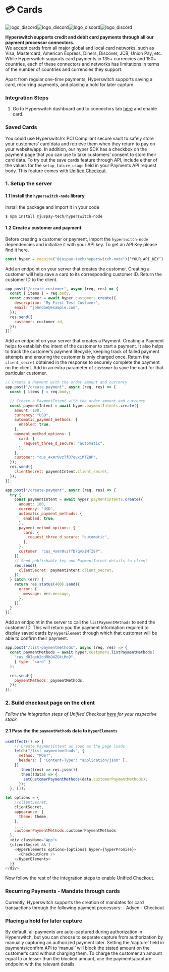 # 💳 Cards

![logo\_discord](https://hyperswitch.io/logos/logo\_diners.svg)![logo\_discord](https://hyperswitch.io/logos/logo\_visa.svg)![logo\_discord](https://hyperswitch.io/logos/logo\_mastercard.svg)![logo\_discord](https://hyperswitch.io/logos/logo\_amex.svg)

**Hyperswitch supports credit and debit card payments through all our payment processor connectors.** \
We accept cards from all major global and local card networks, such as Visa, Mastercard, American Express, Diners, Discover, JCB, Union Pay, etc. While Hyperswitch supports card payments in 135+ currencies and 150+ countries, each of these connectors and networks has limitations in terms of the number of countries and currencies they support.

Apart from regular one-time payments, Hyperswitch supports saving a card, recurring payments, and placing a hold for later capture.

### Integration Steps

1. Go to Hyperswitch dashboard and to connectors tab [here](https://app.hyperswitch.io/) and enable card.

### Saved Cards

You could use Hyperswitch’s PCI Compliant secure vault to safely store your customers’ card data and retrieve them when they return to pay on your website/app. In addition, our hyper SDK has a checkbox on the payment page that you can use to take customers’ consent to store their card data. To try out the save cards feature through API, include either of the values for the `setup_future_usage` field in your Payments API request body. This feature comes with [Unified Checkout](https://hyperswitch.io/docs/sdkIntegrations/unifiedCheckoutWeb#unified-checkout).

### 1. Setup the server

#### 1.1 Install the `hyperswitch-node` library

Install the package and import it in your code

```js
$ npm install @juspay-tech/hyperswitch-node
```

#### 1.2 Create a customer and payment

Before creating a customer or payment, import the `hyperswitch-node` dependencies and initialize it with your API key. To get an API Key please find it here.

```js
const hyper = require("@juspay-tech/hyperswitch-node")(‘YOUR_API_KEY’);
```

Add an endpoint on your server that creates the customer. Creating a customer will help save a card to its corresponding customer ID. Return the customer ID to the client.

```js
app.post("/create-customer", async (req, res) => {
  const { items } = req.body;
  const customer = await hyper.customers.create({
    description: "My First Test Customer",
    email: "johndoe@example.com",
  });
  res.send({
    customer: customer.id,
  });
});
```

Add an endpoint on your server that creates a Payment. Creating a Payment helps to establish the intent of the customer to start a payment. It also helps to track the customer’s payment lifecycle, keeping track of failed payment attempts and ensuring the customer is only charged once. Return the `client_secret` obtained in the response to securely complete the payment on the client. Add in an extra parameter of `customer` to save the card for that particular customer.

```js
// Create a Payment with the order amount and currency
app.post("/create-payment", async (req, res) => {
  const { items } = req.body;

  // Create a PaymentIntent with the order amount and currency
  const paymentIntent = await hyper.paymentIntents.create({
    amount: 100,
    currency: "USD",
    automatic_payment_methods: {
      enabled: true,
    },
    payment_method_options: {
      card: {
        request_three_d_secure: "automatic",
      },
    },
    customer: "cus_4xmr0vzTfD7qvxiMTZ8P",
  });
  res.send({
    clientSecret: paymentIntent.client_secret,
  });
});

app.post("/create-payment", async (req, res) => {
  try {
    const paymentIntent = await hyper.paymentIntents.create({
      amount: 100,
      currency: "USD",
      automatic_payment_methods: {
        enabled: true,
      },
      payment_method_options: {
        card: {
          request_three_d_secure: "automatic",
        },
      },
      customer: "cus_4xmr0vzTfD7qvxiMTZ8P",
    });
    // Send publishable key and PaymentIntent details to client
    res.send({
      clientSecret: paymentIntent.client_secret,
    });
  } catch (err) {
    return res.status(400).send({
      error: {
        message: err.message,
      },
    });
  }
});
```

Add an endpoint in the server to call the `listPaymentMethods` to send the customer ID. This will return you the payment information required to display saved cards by `HyperElement` through which that customer will be able to confirm their payment.

```js
app.post("/list-paymentmethods", async (req, res) => {
  const paymentMethods = await hyper.customers.listPaymentMethods(
    "cus_dOIqeb2odRbQ4ZQkiMo9",
    { type: "card" }
  );

  res.send({
    paymentMethods: paymentMethods,
  });
});
```

### 2. Build checkout page on the client

_Follow the integration steps of Unified Checkout_ [_here_](https://hyperswitch.io/docs/unifiedCheckoutWeb/) _for your respective stack_

#### 2.1 Pass the the `paymentMethods` data to `HyperElements`

```js
useEffect(() => {
    // Create PaymentIntent as soon as the page loads
    fetch("/list-paymentmethods", {
      method: "POST",
      headers: { "Content-Type": "application/json" },
    })
      .then((res) => res.json())
      .then((data) => {
        setCustomerPaymentMethods(data.customerPaymentMethods);
      });
  }, []);

let options = {
    //clientSecret,
    clientSecret,
    appearance: {
      theme: theme,
    },
    ...,
    customerPaymentMethods:customerPaymentMethods
  };
  <div className="App">
  {clientSecret && (
    <HyperElements options={options} hyper={hyperPromise}>
      <CheckoutForm />
    </HyperElements>
  )}
</div>

```

Now follow the rest of the integration steps to enable Unified Checkout.

### Recurring Payments - Mandate through cards

Currently, Hyperswitch supports the creation of mandates for card transactions through the following payment processors: - Adyen - Checkout

### Placing a hold for later capture

By default, all payments are auto-captured during authorization in Hyperswitch, but you can choose to separate capture from authorization by manually capturing an authorized payment later. Setting the ‘capture’ field in payments/confirm API to ‘manual’ will block the stated amount on the customer’s card without charging them. To charge the customer an amount equal to or lesser than the blocked amount, use the payments/capture endpoint with the relevant details.
